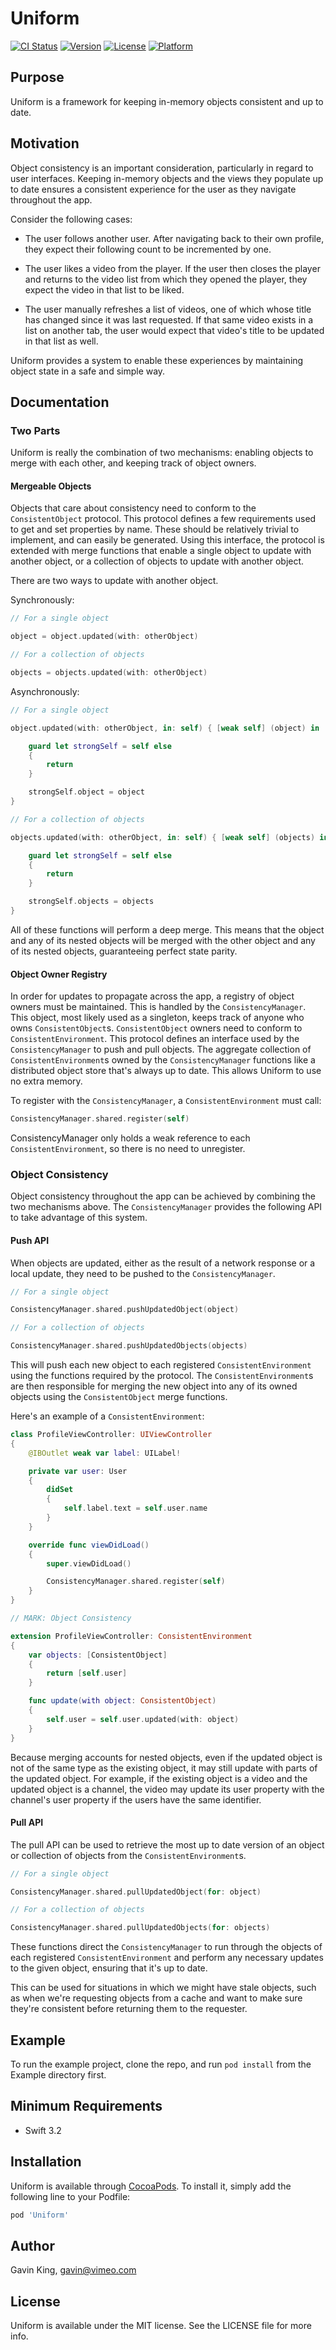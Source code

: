 # Uniform

[![CI Status](http://img.shields.io/travis/ghking/Uniform.svg?style=flat)](https://travis-ci.org/ghking/Uniform)
[![Version](https://img.shields.io/cocoapods/v/Uniform.svg?style=flat)](http://cocoapods.org/pods/Uniform)
[![License](https://img.shields.io/cocoapods/l/Uniform.svg?style=flat)](http://cocoapods.org/pods/Uniform)
[![Platform](https://img.shields.io/cocoapods/p/Uniform.svg?style=flat)](http://cocoapods.org/pods/Uniform)

## Purpose

Uniform is a framework for keeping in-memory objects consistent and up to date.

## Motivation

Object consistency is an important consideration, particularly in regard to user interfaces. Keeping in-memory objects and the views they populate up to date ensures a consistent experience for the user as they navigate throughout the app.

Consider the following cases:

- The user follows another user. After navigating back to their own profile, they expect their following count to be incremented by one.

- The user likes a video from the player. If the user then closes the player and returns to the video list from which they opened the player, they expect the video in that list to be liked.

- The user manually refreshes a list of videos, one of which whose title has changed since it was last requested. If that same video exists in a list on another tab, the user would expect that video's title to be updated in that list as well.

Uniform provides a system to enable these experiences by maintaining object state in a safe and simple way.

## Documentation

### Two Parts

Uniform is really the combination of two mechanisms: enabling objects to merge with each other, and keeping track of object owners.

#### Mergeable Objects

Objects that care about consistency need to conform to the `ConsistentObject` protocol. This protocol defines a few requirements used to get and set properties by name. These should be relatively trivial to implement, and can easily be generated. Using this interface, the protocol is extended with merge functions that enable a single object to update with another object, or a collection of objects to update with another object.

There are two ways to update with another object.

Synchronously:

```swift
// For a single object

object = object.updated(with: otherObject)
```
```swift
// For a collection of objects

objects = objects.updated(with: otherObject)
```

Asynchronously:

```swift
// For a single object

object.updated(with: otherObject, in: self) { [weak self] (object) in

    guard let strongSelf = self else
    {
        return
    }

    strongSelf.object = object
}
```
```swift
// For a collection of objects

objects.updated(with: otherObject, in: self) { [weak self] (objects) in

    guard let strongSelf = self else
    {
        return
    }

    strongSelf.objects = objects
}
```

All of these functions will perform a deep merge. This means that the object and any of its nested objects will be merged with the other object and any of its nested objects, guaranteeing perfect state parity.

#### Object Owner Registry

In order for updates to propagate across the app, a registry of object owners must be maintained. This is handled by the `ConsistencyManager`. This object, most likely used as a singleton, keeps track of anyone who owns `ConsistentObject`s. `ConsistentObject` owners need to conform to `ConsistentEnvironment`. This protocol defines an interface used by the `ConsistencyManager` to push and pull objects. The aggregate collection of `ConsistentEnvironment`s owned by the `ConsistencyManager` functions like a distributed object store that's always up to date. This allows Uniform to use no extra memory.

To register with the `ConsistencyManager`, a `ConsistentEnvironment` must call:

```swift
ConsistencyManager.shared.register(self)
```

ConsistencyManager only holds a weak reference to each `ConsistentEnvironment`, so there is no need to unregister.

### Object Consistency

Object consistency throughout the app can be achieved by combining the two mechanisms above. The `ConsistencyManager` provides the following API to take advantage of this system.

#### Push API

When objects are updated, either as the result of a network response or a local update, they need to be pushed to the `ConsistencyManager`.

```swift
// For a single object

ConsistencyManager.shared.pushUpdatedObject(object)
```

```swift
// For a collection of objects

ConsistencyManager.shared.pushUpdatedObjects(objects)
```

This will push each new object to each registered `ConsistentEnvironment` using the functions required by the protocol. The `ConsistentEnvironment`s are then responsible for merging the new object into any of its owned objects using the `ConsistentObject` merge functions.

Here's an example of a `ConsistentEnvironment`:

```swift
class ProfileViewController: UIViewController
{
    @IBOutlet weak var label: UILabel!

    private var user: User
    {
        didSet
        {
            self.label.text = self.user.name
        }
    }

    override func viewDidLoad()
    {
        super.viewDidLoad()

        ConsistencyManager.shared.register(self)
    }
}

// MARK: Object Consistency

extension ProfileViewController: ConsistentEnvironment
{
    var objects: [ConsistentObject]
    {
        return [self.user]
    }

    func update(with object: ConsistentObject)
    {
        self.user = self.user.updated(with: object)
    }
}
```

Because merging accounts for nested objects, even if the updated object is not of the same type as the existing object, it may still update with parts of the updated object. For example, if the existing object is a video and the updated object is a channel, the video may update its user property with the channel's user property if the users have the same identifier.

#### Pull API

The pull API can be used to retrieve the most up to date version of an object or collection of objects from the `ConsistentEnvironment`s.

```swift
// For a single object

ConsistencyManager.shared.pullUpdatedObject(for: object)
```

```swift
// For a collection of objects

ConsistencyManager.shared.pullUpdatedObjects(for: objects)
```

These functions direct the `ConsistencyManager` to run through the objects of each registered `ConsistentEnvironment` and perform any necessary updates to the given object, ensuring that it's up to date.

This can be used for situations in which we might have stale objects, such as when we're requesting objects from a cache and want to make sure they're consistent before returning them to the requester.

## Example

To run the example project, clone the repo, and run `pod install` from the Example directory first.

## Minimum Requirements

- Swift 3.2

## Installation

Uniform is available through [CocoaPods](http://cocoapods.org). To install
it, simply add the following line to your Podfile:

```ruby
pod 'Uniform'
```

## Author

Gavin King, gavin@vimeo.com

## License

Uniform is available under the MIT license. See the LICENSE file for more info.
